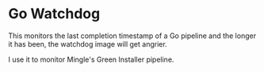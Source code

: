 Go Watchdog
===========

This monitors the last completion timestamp of a Go pipeline and the longer it has been, the watchdog image will get angrier.

I use it to monitor Mingle's Green Installer pipeline.